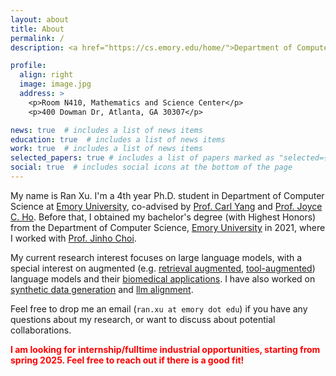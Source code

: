 ```yaml
---
layout: about
title: About
permalink: /
description: <a href="https://cs.emory.edu/home/">Department of Computer Science, Emory University</a>

profile:
  align: right
  image: image.jpg
  address: >
    <p>Room N410, Mathematics and Science Center</p>
    <p>400 Dowman Dr, Atlanta, GA 30307</p>

news: true  # includes a list of news items
education: true  # includes a list of news items
work: true  # includes a list of news items
selected_papers: true # includes a list of papers marked as "selected={true}"
social: true  # includes social icons at the bottom of the page
---
```

My name is Ran Xu. I'm a 4th year Ph.D. student in Department of Computer Science at [Emory University](https://www.emory.edu/home/index.html), co-advised by [Prof. Carl Yang](https://cs.emory.edu/~jyang71/) and [Prof. Joyce C. Ho](https://joyceho.github.io/).
Before that, I obtained my bachelor's degree (with Highest Honors) from the Department of Computer Science, [Emory University](https://www.emory.edu/home/index.html) in 2021, where I worked with [Prof. Jinho Choi](https://www.emorynlp.org/faculty/jinho-choi).

My current research interest focuses on large language models, with a special interest on augmented (e.g. [retrieval augmented](https://arxiv.org/pdf/2410.17952), [tool-augmented](https://aclanthology.org/2024.emnlp-main.1245/)) language models and their [biomedical applications](https://aclanthology.org/2024.emnlp-main.1241/).
I have also worked on [synthetic data generation](https://aclanthology.org/2024.findings-acl.916/) and [llm alignment](https://aclanthology.org/2024.findings-acl.916/).

Feel free to drop me an email (`ran.xu at emory dot edu`) if you have any questions about my research, or want to discuss about potential collaborations.

**<span style="color:red">I am looking for internship/fulltime industrial opportunities, starting from spring 2025. Feel free to reach out if there is a good fit!</span>**